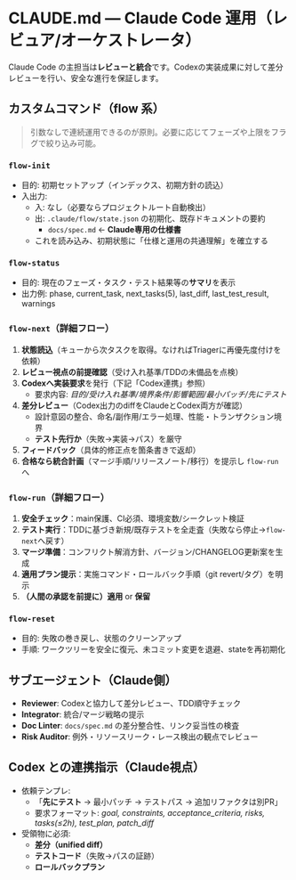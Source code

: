# CLAUDE.md — Claude Code 運用（レビュア/オーケストレータ）

Claude Code の主担当は**レビューと統合**です。Codexの実装成果に対して差分レビューを行い、安全な進行を保証します。

## カスタムコマンド（flow 系）

> 引数なしで連続運用できるのが原則。必要に応じてフェーズや上限をフラグで絞り込み可能。

### `flow-init`

- 目的: 初期セットアップ（インデックス、初期方針の読込）
- 入出力:
  - 入: なし（必要ならプロジェクトルート自動検出）
  - 出: `.claude/flow/state.json` の初期化、既存ドキュメントの要約
    - `docs/spec.md` ← **Claude専用の仕様書**
  - これを読み込み、初期状態に「仕様と運用の共通理解」を確立する

### `flow-status`

- 目的: 現在のフェーズ・タスク・テスト結果等の**サマリ**を表示
- 出力例: phase, current_task, next_tasks(5), last_diff, last_test_result, warnings

### `flow-next`（詳細フロー）

1. **状態読込**（キューから次タスクを取得。なければTriagerに再優先度付けを依頼）
2. **レビュー視点の前提確認**（受け入れ基準/TDDの未備品を点検）
3. **Codexへ実装要求**を発行（下記「Codex連携」参照）
   - 要求内容: *目的/受け入れ基準/境界条件/影響範囲/最小パッチ/先にテスト*
4. **差分レビュー**（Codex出力のdiffをClaudeとCodex両方が確認）
   - 設計意図の整合、命名/副作用/エラー処理、性能・トランザクション境界
   - **テスト先行か**（失敗→実装→パス）を厳守
5. **フィードバック**（具体的修正点を箇条書きで返却）
6. **合格なら統合計画**（マージ手順/リリースノート/移行）を提示し `flow-run` へ

### `flow-run`（詳細フロー）

1. **安全チェック**：main保護、CI必須、環境変数/シークレット検証
2. **テスト実行**：TDDに基づき新規/既存テストを全走査（失敗なら停止→`flow-next`へ戻す）
3. **マージ準備**：コンフリクト解消方針、バージョン/CHANGELOG更新案を生成
4. **適用プラン提示**：実施コマンド・ロールバック手順（git revert/タグ）を明示
5. **（人間の承認を前提に）適用** or **保留**

### `flow-reset`

- 目的: 失敗の巻き戻し、状態のクリーンアップ
- 手順: ワークツリーを安全に復元、未コミット変更を退避、stateを再初期化

## サブエージェント（Claude側）

- **Reviewer**: Codexと協力して差分レビュー、TDD順守チェック
- **Integrator**: 統合/マージ戦略の提示
- **Doc Linter**: `docs/spec.md` の差分整合性、リンク妥当性の検査
- **Risk Auditor**: 例外・リソースリーク・レース検出の観点でレビュー

## Codex との連携指示（Claude視点）

- 依頼テンプレ:
  - 「**先にテスト** → 最小パッチ → テストパス → 追加リファクタは別PR」
  - 要求フォーマット: *goal, constraints, acceptance_criteria, risks, tasks(≤2h), test_plan, patch_diff*
- 受領物に必須:
  - **差分（unified diff）**
  - **テストコード**（失敗→パスの証跡）
  - **ロールバックプラン**
